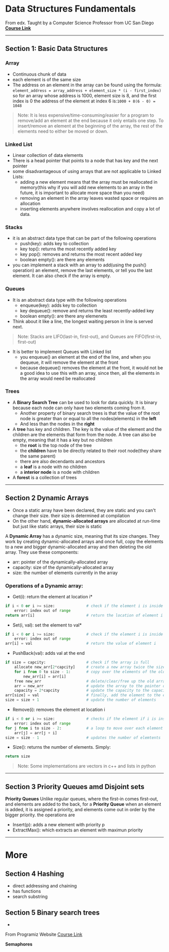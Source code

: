 # Data Structures Fundamentals

From edx. Taught by a Computer Science Professor from UC San Diego
**[Course Link](https://learning.edx.org/course/course-v1:UCSanDiegoX+ALGS201x+1T2019/home)**

------------

## Section 1: Basic Data Structures 


### Array
- Continuous chunk of data
- each element is of the same size
- The address on an element in the array can be found using the formula:
    `element_address = array_address + element_size * (i - first_index)`
    so for an array whose address is 1000, element size is 8, and the first index is 0
    the address of the element at index 6 is:`1000 + 8(6 - 0) = 1048`

> Note: It is less expensive/time-consuming/easier for a program to remove/add an element at the end because it only entails one step. To insert/remove an element at the beginning of the array, the rest of the elements need to either be moved or down.

### Linked List
- Linear collection of data elements
- There is a head pointer that points to a node that has key and the next pointer
- some disadvantageous of using arrays that are not applicable to Linked Lists:
    - adding a new element means that the array must be reallocated in memory(this why if you will add new elements to an array in the future, it is important to allocate more space than you need)
    - removing an element in the array leaves wasted space or requires an allocation
    - inserting elements anywhere involves reallocation and copy a lot of data.

### Stacks
- it is an abstract data type that can be part of the following operations
    - push(key): adds key to collection
    - key top(): returns the most recently added key
    - key pop(): removes and returns the most recent added key
    - boolean empty(): are there any elements
- you can implement a stack with an array to add(using the push() operation) an element, remove the last elements, or tell you the last element. It can also check if the array is empty.

### Queues
- It is an abstract data type with the following operations
    - enqueue(key): adds key to collection
    - key dequeue(): remove and returns the least recently-added key
    - boolean empty(): are there any elemenets
- Think about it like a line, the longest waiting person in line is served next.

> Note:  Stacks are LIFO(last-in, first-out), and Queues are FIFO(first-in, first-out)

- It is better to implement Queues with Linked list
    - you enqueue() an element at the end of the line, and when you dequeue, it will remove the element at the front
    - because dequeue() removes the element at the front, it would not be a good idea to use this with an array, since then, all the elements in the array would need be reallocated

### Trees
- A **Binary Search Tree** can be used to look for data quickly. It is binary because each node can only have two elements coming from it. 
    - Another property of binary search trees is that the value of the root node is greater than or equal to all the nodes(elements) in the **left**
    - And less than the nodes in the **right**
- A **tree** has key and children. The key is the value of the element and the children are the elements that form from the node. A tree can also be empty, meaning that it has a key but no children
    - the **root** is the top node of the tree
    - the **children** have to be directly related to their root node(they share the same parent)
    - there are also decendants and ancestors
    - a **leaf** is a node with no children
    - a **interior node** is a node with children
- A **forest** is a collection of trees

------------

## Section 2 Dynamic Arrays 

- Once a static array have been declared, they are static and you can't change their size. their size is determined at compilation
- On the other hand, **dynamic-allocated arrays** are allocated at run-time but just like static arrays, their size is static

A **Dynamic Array** has a dynamic size, meaning that its size changes. They work by creating dynamic-allocated arrays and once full, copy the elements to a new and bigger dynamic-allocated array and then deleting the old array. They use these components: 
- arr: pointer of the dynamically-allocated array
- capacity: size of the dynamically-allocated array
- size: the number of elements currently in the array

### Operations of a Dynamic array:

- Get(i): return the element at location i*
```py
if i < 0 or i >= size:				# check if the element i is inside the range of the array
    error: index out of range				
return arr[i]						# return the location of element i
```
- Set(i, val): set the element to val*
```py
if i < 0 or i >= size:				# check if the element i is inside the range of the array
    error: index out of range
arr[i] = val						# return the value of element i
```
- PushBack(val): adds val at the end
```py
if size = capcity: 					# check if the array is full
    allocate new_arr[2*capcity]		# create a new array twice the size of the old one
    for i from 0 to size - 1:       # copy over the elements of the old arrays to the new
        new_arr[i] = arr[i]
    free new_arr					# delete/clear/free up the old array
    arr = new_arr					# update the array to the pointer of the new array
    capacity = 2*capcity     		# update the capacity to the capacity of the new array
arr[size] = val						# finally, add the element to the end of the array
size = size + 1						# update the number of elements
```
- Remove(i): removes the element at location i
```py
if i < 0 or i >= size:				# checks if the element if i is inside the range
    error: index out of range
for j from i to size - 2:			# a loop to move over each element
    arr[j] = arr[j + i]
size = size - 1						# updates the number of elemtents
```
- Size(): returns the number of elements. Simply: 
```py
return size
```

> Note: Some implementations are vectors in c++ and lists in python

------------

## Section 3 Priority Queues amd Disjoint sets

**Priority Queues** Unlike regular queues, where the first-in comes first-out, and elements are added to the back, for a **Priority Queue** when an element is added, it is assigned a priority, and elements come out in order by the bigger priority. the operations are 
- Insert(p): adds a new element with priority p
- ExtractMax(): which extracts an element with maximun priority

------------
# More

## Section 4 Hashing
- direct addressing and chaining
- has functions
- search substring

## Section 5 Binary search trees
- 

From Programiz Website
[Course Link](https://www.programiz.com/dsa)

**Semaphores**
